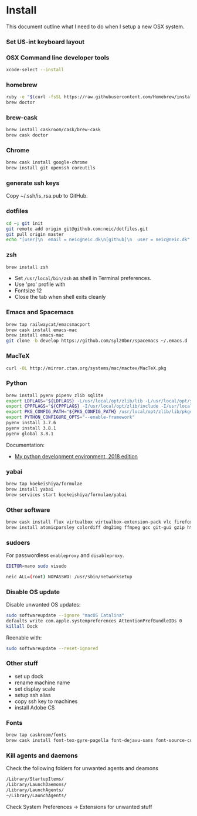# Install
This document outline what I need to do when I setup a new OSX
system.

### Set US-int keyboard layout


### OSX Command line developer tools
```sh
xcode-select --install
```


### homebrew
```sh
ruby -e "$(curl -fsSL https://raw.githubusercontent.com/Homebrew/install/master/install)"
brew doctor
```

### brew-cask
```sh
brew install caskroom/cask/brew-cask
brew cask doctor
```

### Chrome
```sh
brew cask install google-chrome
brew install git openssh coreutils
```

### generate ssh keys
Copy ~/.ssh/is_rsa.pub to GitHub.

### dotfiles
```sh
cd ~; git init
git remote add origin git@github.com:neic/dotfiles.git
git pull origin master
echo "[user]\n  email = neic@neic.dk\n[github]\n  user = neic@neic.dk" > .gitconfig
```

### zsh
```sh
brew install zsh
```
- Set `/usr/local/bin/zsh` as shell in Terminal preferences.
- Use 'pro' profile with
 - Fontsize 12
 - Close the tab when shell exits cleanly

### Emacs and Spacemacs
```sh
brew tap railwaycat/emacsmacport
brew cask install emacs-mac
brew install emacs-mac
git clone -b develop https://github.com/syl20bnr/spacemacs ~/.emacs.d
```

### MacTeX
```sh
curl -OL http://mirror.ctan.org/systems/mac/mactex/MacTeX.pkg
```

### Python
``` sh
brew install pyenv pipenv zlib sqlite
export LDFLAGS="${LDFLAGS} -L/usr/local/opt/zlib/lib -L/usr/local/opt/sqlite/lib"
export CPPFLAGS="${CPPFLAGS} -I/usr/local/opt/zlib/include -I/usr/local/opt/sqlite/include"
export PKG_CONFIG_PATH="${PKG_CONFIG_PATH} /usr/local/opt/zlib/lib/pkgconfig /usr/local/opt/sqlite/lib/pkgconfig"
export PYTHON_CONFIGURE_OPTS="--enable-framework"
pyenv install 3.7.6
pyenv install 3.8.1
pyenv global 3.8.1
```
Documentation:
- [My python development environment, 2018 edition](https://jacobian.org/writing/python-environment-2018/)

### yabai

``` sh
brew tap koekeishiya/formulae
brew install yabai
brew services start koekeishiya/formulae/yabai
```

### Other software
```sh
brew cask install flux virtualbox virtualbox-extension-pack vlc firefox gpg-suite thunderbird duet wireshark java docker
brew install atomicparsley colordiff dmg2img ffmpeg gcc git-gui gzip htop httpie imagemagick kubernetes-cli languagetool markdown ncdu nmap node pass pv pwgen rsync ssh-copy-id the_silver_searcher trash tree unrar unzip wget youtube-dl zstd
```

### sudoers

For passwordless `enableproxy` and `disableproxy`.

``` sh
EDITOR=nano sudo visudo

neic ALL=(root) NOPASSWD: /usr/sbin/networksetup
```

### Disable OS update
Disable unwanted OS updates:

``` sh
sudo softwareupdate --ignore "macOS Catalina"
defaults write com.apple.systempreferences AttentionPrefBundleIDs 0
killall Dock
```

Reenable with:
``` sh
sudo softwareupdate --reset-ignored
```


### Other stuff

- set up dock
- rename machine name
- set display scale
- setup ssh alias
- copy ssh key to machines
- install Adobe CS


### Fonts
```sh
brew tap caskroom/fonts
brew cask install font-tex-gyre-pagella font-dejavu-sans font-source-code-pro
```

### Kill agents and daemons
Check the following folders for unwanted agents and deamons
``` sh
/Library/StartupItems/
/Library/LaunchDaemons/
/Library/LaunchAgents/
~/Library/LaunchAgents/
```

Check System Preferences -> Extensions for unwanted stuff

<!---
Local Variables:
mode: gfm
End:
-->
